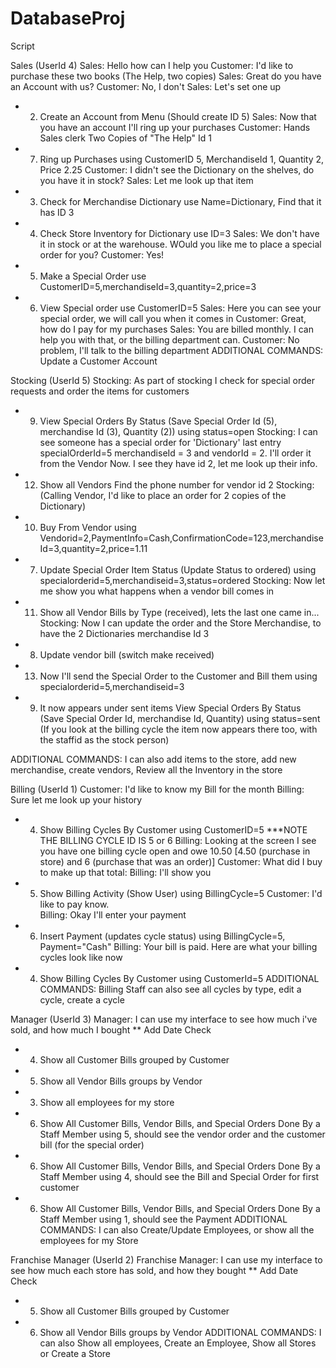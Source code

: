 DatabaseProj
============

Script

Sales (UserId 4)
Sales: Hello how can I help you
Customer: I'd like to purchase these two books (The Help, two copies)
Sales: Great do you have an Account with us?
Customer: No, I don't
Sales: Let's set one up
- 2. Create an Account from Menu (Should create ID 5)
Sales: Now that you have an account I'll ring up your purchases
Customer: Hands Sales clerk Two Copies of "The Help" Id 1
- 7. Ring up Purchases 
    using CustomerID 5, MerchandiseId 1, Quantity 2, Price 2.25
Customer: I didn't see the Dictionary on the shelves, do you have it in stock?
Sales: Let me look up that item
- 3. Check for Merchandise Dictionary
     use Name=Dictionary, Find that it has ID 3
- 4. Check Store Inventory for Dictionary
     use ID=3
Sales: We don't have it in stock or at the warehouse.  WOuld you like me to place a special order for you?
Customer: Yes!
- 5. Make a Special Order 
      use CustomerID=5,merchandiseId=3,quantity=2,price=3
- 6. View Special order
      use CustomerID=5
Sales: Here you can see your special order, we will call you when it comes in
Customer: Great, how do I pay for my purchases
Sales: You are billed monthly.  I can help you with that, or the billing department can.
Customer: No problem, I'll talk to the billing department
ADDITIONAL COMMANDS: Update a Customer Account

Stocking (UserId 5) 
Stocking: As part of stocking I check for special order requests and order the items for customers
- 9. View Special Orders By Status (Save Special Order Id (5), merchandise Id (3), Quantity (2))
    using status=open
Stocking: I can see someone has a special order for 'Dictionary' last entry specialOrderId=5 merchandiseId = 3 and vendorId = 2.  I'll order it from the Vendor Now.  I see they have id 2, let me look up their info.  
- 12. Show all Vendors
      Find the phone number for vendor id 2
Stocking: (Calling Vendor, I'd like to place an order for 2 copies of the Dictionary)
- 10. Buy From Vendor
       using Vendorid=2,PaymentInfo=Cash,ConfirmationCode=123,merchandiseId=3,quantity=2,price=1.11
- 7. Update Special Order Item Status (Update Status to ordered)
      using specialorderid=5,merchandiseid=3,status=ordered
Stocking: Now let me show you what happens when a vendor bill comes in
- 11. Show all Vendor Bills by Type (received), lets the last one came in...   
Stocking: Now I can update the order and the Store Merchandise, to have the 2 Dictionaries merchandise Id 3
- 8. Update vendor bill (switch make received)
- 13. Now I'll send the Special Order to the Customer and Bill them
     using specialorderid=5,merchandiseid=3
- 9. It now appears under sent items View Special Orders By Status (Save Special Order Id, merchandise Id, Quantity)
    using status=sent  (If you look at the billing cycle the item now appears there too, with the staffid as the stock person)
     
ADDITIONAL COMMANDS:  I can also add items to the store, add new merchandise, create vendors, Review all the Inventory in the store


Billing (UserId 1)
Customer: I'd like to know my Bill for the month
Billing: Sure let me look up your history
- 4. Show Billing Cycles By Customer
   using CustomerID=5 ***NOTE THE BILLING CYCLE ID IS 5 or 6
Billing: Looking at the screen I see you have one billing cycle open and owe 10.50 [4.50 (purchase in store) and 6 (purchase that was an order)]
Customer: What did I buy to make up that total:
Billing: I'll show you
- 5. Show Billing Activity (Show User)
    using BillingCycle=5
Customer: I'd like to pay know.  
Billing: Okay I'll enter your payment
- 6. Insert Payment (updates cycle status)
    using BillingCycle=5, Payment="Cash"
Billing: Your bill is paid.  Here are what your billing cycles look like now
- 4. Show Billing Cycles By Customer
    using CustomerId=5
ADDITIONAL COMMANDS: Billing Staff can also see all cycles by type, edit a cycle, create a cycle



Manager (UserId 3)
Manager: I can use my interface to see how much i've sold, and how much I bought ** Add Date Check
- 4. Show all Customer Bills grouped by Customer
- 5. Show all Vendor Bills groups by Vendor
- 3. Show all employees for my store
- 6. Show All Customer Bills, Vendor Bills, and Special Orders Done By a Staff Member
    using 5, should see the vendor order and the customer bill (for the special order)
- 6. Show All Customer Bills, Vendor Bills, and Special Orders Done By a Staff Member
    using 4, should see the Bill and Special Order for first customer
- 6. Show All Customer Bills, Vendor Bills, and Special Orders Done By a Staff Member
    using 1, should see the Payment
ADDITIONAL COMMANDS: I can also Create/Update Employees, or show all the employees for my Store

Franchise Manager (UserId 2)
Franchise Manager: I can use my interface to see how much each store has sold, and how they bought ** Add Date Check
- 5. Show all Customer Bills grouped by Customer
- 6. Show all Vendor Bills groups by Vendor
ADDITIONAL COMMANDS: I can also Show all employees, Create an Employee, Show all Stores or Create a Store

